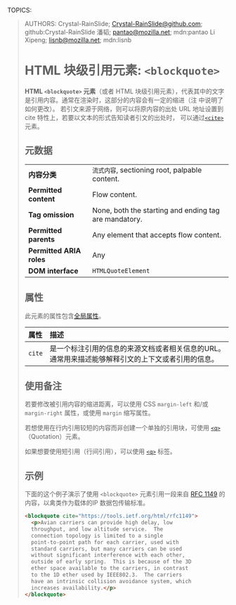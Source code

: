 TOPICS: <blockquote>
AUTHORS: Crystal-RainSlide; Crystal-RainSlide@github.com; github:Crystal-RainSlide
         潘韬; pantao@mozilla.net; mdn:pantao
         Li Xipeng; lisnb@mozilla.net; mdn:lisnb

# HTML 块级引用元素: `<blockquote>`

**HTML `<blockquote>` 元素**（或者 HTML 块级引用元素），代表其中的文字是引用内容。通常在渲染时，这部分的内容会有一定的缩进（注 中说明了如何更改）。
若引文来源于网络，则可以将原内容的出处 URL 地址设置到 cite 特性上，若要以文本的形式告知读者引文的出处时，
可以通过[`<cite>`](/zh-hans/webfrontend/<cite>) 元素。

## 元数据

|  |  |
| :-- | :-- |
| **内容分类** | `流式内容`, sectioning root, palpable content.|
| **Permitted content** | Flow content. |
| **Tag omission** | None, both the starting and ending tag are mandatory. |
| **Permitted parents** | Any element that accepts flow content.|
| **Permitted ARIA roles** | Any |
| **DOM interface** | `HTMLQuoteElement` |

## 属性

此元素的属性包含[全局属性](/zh-hans/webfrontend/HTML_Global_Attribute)。

| 属性 | 描述 |
| :-- | :-- |
| `cite` | 是一个标注引用的信息的来源文档或者相关信息的URL。通常用来描述能够解释引文的上下文或者引用的信息。 |

## 使用备注

若要修改被引用内容的缩进距离，可以使用 CSS `margin-left` 和/或 `margin-right` 属性，或使用 `margin` 缩写属性。

若想使用在行内引用较短的内容而非创建一个单独的引用块，可使用 [`<q>`](/zh-hans/webfrontend/<q>)（Quotation）元素。

如果想要使用短引用（行间引用），可以使用 [`<q>`](/zh-hans/webfrontend/<q>) 标签。

## 示例

下面的这个例子演示了使用 `<blockquote>` 元素引用一段来自 [RFC 1149](https://tools.ietf.org/html/rfc1149) 的内容，以禽类作为载体的IP 数据包传输标准。

```html
<blockquote cite="https://tools.ietf.org/html/rfc1149">
  <p>Avian carriers can provide high delay, low
  throughput, and low altitude service.  The
  connection topology is limited to a single
  point-to-point path for each carrier, used with
  standard carriers, but many carriers can be used
  without significant interference with each other,
  outside of early spring.  This is because of the 3D
  ether space available to the carriers, in contrast
  to the 1D ether used by IEEE802.3.  The carriers
  have an intrinsic collision avoidance system, which
  increases availability.</p>
</blockquote>
```
